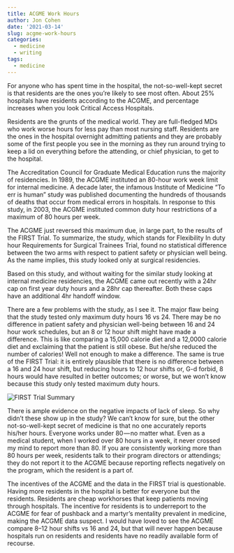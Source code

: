 ```yaml
---
title: ACGME Work Hours
author: Jon Cohen
date: '2021-03-14'
slug: acgme-work-hours
categories:
  - medicine
  - writing
tags:
  - medicine
---
```

For anyone who has spent time in the hospital, the not-so-well-kept secret is that residents are the ones you’re likely to see most often. About 25% hospitals have residents according to the ACGME, and percentage increases when you look Critical Access Hospitals.

Residents are the grunts of the medical world. They are full-fledged MDs who work worse hours for less pay than most nursing staff. Residents are the ones in the hospital overnight admitting patients and they are probably some of the first people you see in the morning as they run around trying to keep a lid on everything before the attending, or chief physician, to get to the hospital.

The Accreditation Council for Graduate Medical Education runs the majority of residencies. In 1989, the ACGME instituted an 80-hour work week limit for internal medicine. A decade later, the infamous Institute of Medicine “To err is human” study was published documenting the hundreds of thousands of deaths that occur from medical errors in hospitals. In response to this study, in 2003, the ACGME instituted common duty hour restrictions of a maximum of 80 hours per week.

The ACGME just reversed this maximum due, in large part, to the results of the FIRST Trial. To summarize, the study, which stands for Flexibility In duty hour Requirements for Surgical Trainees Trial, found no statistical difference between the two arms with respect to patient safety or physician well being. As the name implies, this study looked only at surgical residencies.

Based on this study, and without waiting for the similar study looking at internal medicine residencies, the ACGME came out recently with a 24hr cap on first year duty hours and a 28hr cap thereafter. Both these caps have an additional 4hr handoff window.

There are a few problems with the study, as I see it. The major flaw being that the study tested only maximum duty hours 16 vs 24. There may be no difference in patient safety and physician well-being between 16 and 24 hour work schedules, but an 8 or 12 hour shift might have made a difference. This is like comparing a 15,000 calorie diet and a 12,0000 calorie diet and exclaiming that the patient is still obese. But he/she reduced the number of calories! Well not enough to make a difference. The same is true of the FIRST Trial: it is entirely plausible that there is no difference between a 16 and 24 hour shift, but reducing hours to 12 hour shifts or, G-d forbid, 8 hours would have resulted in better outcomes; or worse, but we won’t know because this study only tested maximum duty hours.

![FIRST Trial Summary](images/ACGME.png)

There is ample evidence on the negative impacts of lack of sleep. So why didn’t these show up in the study? We can’t know for sure, but the other not-so-well-kept secret of medicine is that no one accurately reports his/her hours. Everyone works under 80 — no matter what. Even as a medical student, when I worked over 80 hours in a week, it never crossed my mind to report more than 80. If you are consistently working more than 80 hours per week, residents talk to their program directors or attendings; they do not report it to the ACGME because reporting reflects negatively on the program, which the resident is a part of.

The incentives of the ACGME and the data in the FIRST trial is questionable. Having more residents in the hospital is better for everyone but the residents. Residents are cheap workhorses that keep patients moving through hospitals. The incentive for residents is to underreport to the ACGME for fear of pushback and a martyr’s mentality prevalent in medicine, making the ACGME data suspect. I would have loved to see the ACGME compare 8–12 hour shifts vs 16 and 24, but that will never happen because hospitals run on residents and residents have no readily available form of recourse.